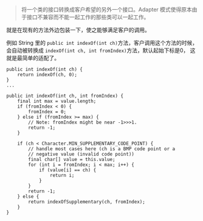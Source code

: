 > 将一个类的接口转换成客户希望的另外一个接口。Adapter 模式使得原本由于接口不兼容而不能一起工作的那些类可以一起工作。

就是在现有的方法外边包装一下，使之能够满足客户的调用。

例如 String 里的 `public int indexOf(int ch)`方法，客户调用这个方法的时候，会自动被转换成 `indexOf(int ch, int fromIndex)`方法，默认起始下标是0，
这就是最简单的适配了。

```
public int indexOf(int ch) {
    return indexOf(ch, 0);
}
...

public int indexOf(int ch, int fromIndex) {
    final int max = value.length;
    if (fromIndex < 0) {
        fromIndex = 0;
    } else if (fromIndex >= max) {
        // Note: fromIndex might be near -1>>>1.
        return -1;
    }

    if (ch < Character.MIN_SUPPLEMENTARY_CODE_POINT) {
        // handle most cases here (ch is a BMP code point or a
        // negative value (invalid code point))
        final char[] value = this.value;
        for (int i = fromIndex; i < max; i++) {
            if (value[i] == ch) {
                return i;
            }
        }
        return -1;
    } else {
        return indexOfSupplementary(ch, fromIndex);
    }
}
```
